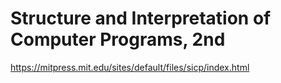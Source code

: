 # Structure and Interpretation of Computer Programs, 2nd

https://mitpress.mit.edu/sites/default/files/sicp/index.html

